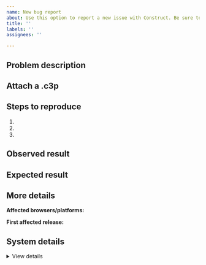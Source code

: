 ```yaml
---
name: New bug report
about: Use this option to report a new issue with Construct. Be sure to review the bug report guidelines, or your issue may be closed.
title: ''
labels: ''
assignees: ''

---
```


<!-- You must use this template or your issue will be closed without investigation. Please see the guidelines. -->

## Problem description

<!-- Enter a concise description of your problem here -->

## Attach a .c3p

<!-- A minimal Construct project (.c3p) is required to be attached. Your issue will likely be closed without investigation if you don't provide one. Please see the guidelines -->

## Steps to reproduce

<!-- These steps are essential for us to be able to help you. Usually it is impossible to investigate reports unless they include steps we can follow ourselves, so please do your best to provide specific steps. There is no need to explain how you made the attached project - just explain what to do to with the project to observe the issue. -->

1.
2.
3.

## Observed result

<!-- What do you see happen? -->

## Expected result

<!-- What did you expect to happen instead? -->

## More details
<!-- Providing this information will make it more likely the issue you are reporting can be fixed quickly. -->

<!-- It's helpful to test as many browsers, platforms or export options as possible. For example an issue occurs in an Android app, does it also occur in Chrome on Windows? How about Firefox? etc. -->

**Affected browsers/platforms:** <!-- Chrome/Firefox/Safari, Windows/macOS/Android, etc -->

<!-- Identifying the first version the issue started happening can help resolve the issue more quickly. -->

**First affected release:** <!-- e.g. worked in r122 but broke in r123 -->

## System details

<!-- If you see a crash report dialog, please copy and paste it to where it says "PASTE HERE" below. -->
<!-- Otherwise please go to Menu > About > Platform information and paste that information there instead. -->

<details><summary>View details</summary>

PASTE HERE

</details>
